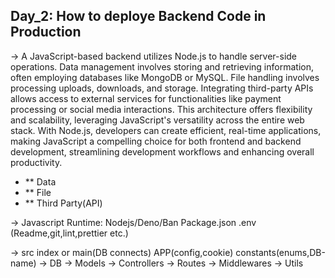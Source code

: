 ## Day_2: How to deploye Backend Code in Production

-> A JavaScript-based backend utilizes Node.js to handle server-side operations. Data management involves storing and retrieving information, often employing databases like MongoDB or MySQL. File handling involves processing uploads, downloads, and storage. Integrating third-party APIs allows access to external services for functionalities like payment processing or social media interactions. This architecture offers flexibility and scalability, leveraging JavaScript's versatility across the entire web stack. With Node.js, developers can create efficient, real-time applications, making JavaScript a compelling choice for both frontend and backend development, streamlining development workflows and enhancing overall productivity.

 - ** Data
 - ** File
 - ** Third Party(API)
   
-> Javascript Runtime:	Nodejs/Deno/Ban
	Package.json		.env	(Readme,git,lint,prettier etc.)

->	src
	index or main(DB connects)		APP(config,cookie)		constants(enums,DB-name)
	-> DB
	-> Models
	-> Controllers
	-> Routes
	-> Middlewares
	-> Utils
